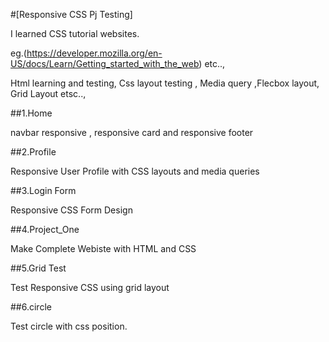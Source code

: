 #[Responsive CSS Pj Testing]

I learned CSS tutorial websites.

eg.(https://developer.mozilla.org/en-US/docs/Learn/Getting_started_with_the_web)
etc..,

Html learning and testing, Css layout testing , Media query 
,Flecbox layout, Grid Layout etsc..,

##1.Home

navbar responsive , responsive card and responsive footer

##2.Profile

Responsive User Profile with CSS layouts and media queries

##3.Login Form

Responsive CSS Form Design 

##4.Project_One

Make Complete Webiste with HTML and CSS

##5.Grid Test

Test Responsive CSS using grid layout

##6.circle

Test circle with css position.

